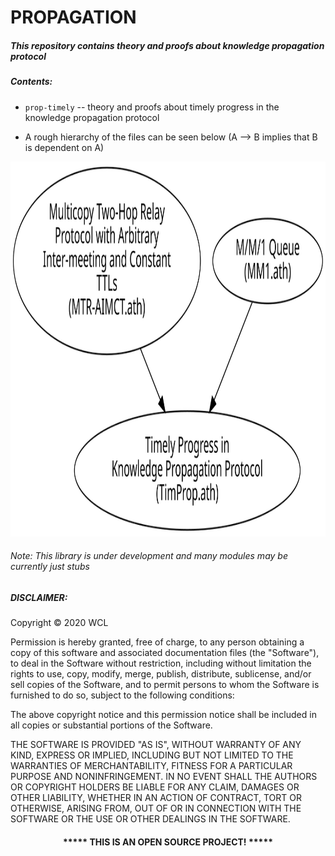 # PROPAGATION

##### This repository contains theory and proofs about knowledge propagation protocol


##### Contents:

* `prop-timely` -- theory and proofs about timely progress in the knowledge propagation protocol

* A rough hierarchy of the files can be seen below (A --> B implies that B is dependent on A)
<p align="center">
  <img height="600" src="propagation_hierarchy.svg">
</p>

###### Note: This library is under development and many modules may be currently just stubs

##### DISCLAIMER: 

Copyright &copy; 2020 WCL

Permission is hereby granted, free of charge, to any person obtaining a copy
of this software and associated documentation files (the "Software"), to deal
in the Software without restriction, including without limitation the rights
to use, copy, modify, merge, publish, distribute, sublicense, and/or sell
copies of the Software, and to permit persons to whom the Software is
furnished to do so, subject to the following conditions:

The above copyright notice and this permission notice shall be included in all
copies or substantial portions of the Software.

THE SOFTWARE IS PROVIDED "AS IS", WITHOUT WARRANTY OF ANY KIND, EXPRESS OR
IMPLIED, INCLUDING BUT NOT LIMITED TO THE WARRANTIES OF MERCHANTABILITY,
FITNESS FOR A PARTICULAR PURPOSE AND NONINFRINGEMENT. IN NO EVENT SHALL THE
AUTHORS OR COPYRIGHT HOLDERS BE LIABLE FOR ANY CLAIM, DAMAGES OR OTHER
LIABILITY, WHETHER IN AN ACTION OF CONTRACT, TORT OR OTHERWISE, ARISING FROM,
OUT OF OR IN CONNECTION WITH THE SOFTWARE OR THE USE OR OTHER DEALINGS IN THE
SOFTWARE.
#### <p align="middle">***** THIS IS AN OPEN SOURCE PROJECT! *****</p>

